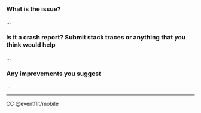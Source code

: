 ### What is the issue?

... 

### Is it a crash report? Submit stack traces or anything that you think would help

...

### Any improvements you suggest

...

---- 

CC @eventflit/mobile
